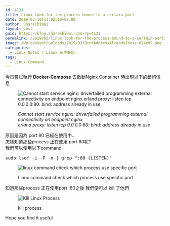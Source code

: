 ```yaml
---
id: 4131
title: Linux look for the process bound to a certain port
date: 2019-03-10T11:02:10+08:00
author: ShareChiWai
layout: post
guid: https://blog.sharechiwai.com/?p=4131
permalink: /2019/03/linux-look-for-the-process-bound-to-a-certain-port/
image: /wp-content/uploads/2019/03/BindAddressAlreadyInUse-624x99.png
categories:
  - Linux Notes / Linux 新手筆記
tags:
  - Linux Command
---
```

今日嘗試執行 **Docker-Compose** 去啟動Nginx Container 時出現以下的錯誤信息  
<figure class="wp-block-image">

<img src="https://i2.wp.com/blog.sharechiwai.com/wp-content/uploads/2019/03/BindAddressAlreadyInUse.png?fit=625%2C99&ssl=1" alt="Cannot start service nginx: driverfailed programming external connectivity on endpoint nginx 
 erland proxy: listen tcp 0.0.0.0:80: bind: address already in use" class="wp-image-4133" srcset="https://i2.wp.com/blog.sharechiwai.com/wp-content/uploads/2019/03/BindAddressAlreadyInUse.png?w=1671 1671w, https://i2.wp.com/blog.sharechiwai.com/wp-content/uploads/2019/03/BindAddressAlreadyInUse.png?resize=300%2C47 300w, https://i2.wp.com/blog.sharechiwai.com/wp-content/uploads/2019/03/BindAddressAlreadyInUse.png?resize=768%2C121 768w, https://i2.wp.com/blog.sharechiwai.com/wp-content/uploads/2019/03/BindAddressAlreadyInUse.png?resize=1024%2C162 1024w, https://i2.wp.com/blog.sharechiwai.com/wp-content/uploads/2019/03/BindAddressAlreadyInUse.png?resize=624%2C99 624w, https://i2.wp.com/blog.sharechiwai.com/wp-content/uploads/2019/03/BindAddressAlreadyInUse.png?w=1250 1250w" sizes="(max-width: 625px) 100vw, 625px" /> <figcaption> _Cannot start service nginx: driverfailed programming external connectivity on endpoint nginx_  
 _erland proxy: listen tcp 0.0.0.0:80: bind: address already in use_ </figcaption></figure> 

原因是因為 port 80 已經在使用中..  
怎樣知道那些process 正在使用 port 80呢?  
我們可以使用以下command

<pre class="wp-block-preformatted">sudo lsof -i -P -n | grep ":80 (LISTEN)"</pre><figure class="wp-block-image">

<img src="https://i2.wp.com/blog.sharechiwai.com/wp-content/uploads/2019/03/checkSpecificPortInUse.png?fit=625%2C81&ssl=1" alt="linux command check which process use specific port" class="wp-image-4135" srcset="https://i2.wp.com/blog.sharechiwai.com/wp-content/uploads/2019/03/checkSpecificPortInUse.png?w=1261 1261w, https://i2.wp.com/blog.sharechiwai.com/wp-content/uploads/2019/03/checkSpecificPortInUse.png?resize=300%2C39 300w, https://i2.wp.com/blog.sharechiwai.com/wp-content/uploads/2019/03/checkSpecificPortInUse.png?resize=768%2C100 768w, https://i2.wp.com/blog.sharechiwai.com/wp-content/uploads/2019/03/checkSpecificPortInUse.png?resize=1024%2C133 1024w, https://i2.wp.com/blog.sharechiwai.com/wp-content/uploads/2019/03/checkSpecificPortInUse.png?resize=624%2C81 624w" sizes="(max-width: 625px) 100vw, 625px" /> <figcaption>Linux command check which process use specific port</figcaption></figure> 

知道那些process 正在使用port :80之後 我們便可以 kill 了他們<figure class="wp-block-image">

<img src="https://i2.wp.com/blog.sharechiwai.com/wp-content/uploads/2019/03/killProcess.png?fit=625%2C146&ssl=1" alt="Kill Linux Process" class="wp-image-4136" srcset="https://i2.wp.com/blog.sharechiwai.com/wp-content/uploads/2019/03/killProcess.png?w=1313 1313w, https://i2.wp.com/blog.sharechiwai.com/wp-content/uploads/2019/03/killProcess.png?resize=300%2C70 300w, https://i2.wp.com/blog.sharechiwai.com/wp-content/uploads/2019/03/killProcess.png?resize=768%2C180 768w, https://i2.wp.com/blog.sharechiwai.com/wp-content/uploads/2019/03/killProcess.png?resize=1024%2C240 1024w, https://i2.wp.com/blog.sharechiwai.com/wp-content/uploads/2019/03/killProcess.png?resize=624%2C146 624w, https://i2.wp.com/blog.sharechiwai.com/wp-content/uploads/2019/03/killProcess.png?w=1250 1250w" sizes="(max-width: 625px) 100vw, 625px" /> <figcaption>kill process</figcaption></figure> 

Hope you find it useful